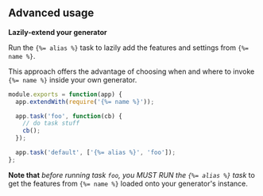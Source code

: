 ## Advanced usage

**Lazily-extend your generator**

Run the `{%= alias %}` task to lazily add the features and settings from `{%= name %}`.

This approach offers the advantage of choosing when and where to invoke `{%= name %}` inside your own generator.

```js
module.exports = function(app) {
  app.extendWith(require('{%= name %}'));

  app.task('foo', function(cb) {
    // do task stuff
    cb();
  });

  app.task('default', ['{%= alias %}', 'foo']);
};
```

**Note that** _before running task `foo`, you MUST RUN the `{%= alias %}` task_ to get the features from `{%= name %}` loaded onto your generator's instance.